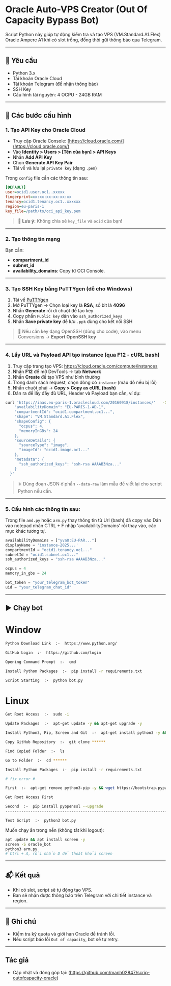 
# Oracle Auto-VPS Creator (Out Of Capacity Bypass Bot)

Script Python này giúp tự động kiểm tra và tạo VPS (VM.Standard.A1.Flex) Oracle Ampere A1 khi có slot trống, đồng thời gửi thông báo qua Telegram.

---

## 📌 Yêu cầu

- Python 3.x
- Tài khoản Oracle Cloud
- Tài khoản Telegram (để nhận thông báo)
- SSH Key
- Cấu hình tài nguyên: 4 OCPU - 24GB RAM

---

## 🧾 Các bước cấu hình

### 1. Tạo API Key cho Oracle Cloud

- Truy cập Oracle Console: [https://cloud.oracle.com/](https://cloud.oracle.com/)
- Vào **Identity > Users > [Tên của bạn] > API Keys**
- Nhấn **Add API Key**
- Chọn **Generate API Key Pair**
- Tải về và lưu lại `private key` (dạng `.pem`)

Trong `config` file cần các thông tin sau:

```ini
[DEFAULT]
user=ocid1.user.oc1..xxxxx
fingerprint=xx:xx:xx:xx:xx:xx
tenancy=ocid1.tenancy.oc1..xxxxxx
region=eu-paris-1
key_file=/path/to/oci_api_key.pem
```

> 🔐 **Lưu ý:** Không chia sẻ `key_file` và `ocid` của bạn!

---

### 2. Tạo thông tin mạng

Bạn cần:

- **compartment_id**
- **subnet_id**
- **availability_domains**: Copy từ OCI Console.

---


### 3. Tạo SSH Key bằng PuTTYgen (dễ cho Windows)

1. Tải về [PuTTYgen](https://www.chiark.greenend.org.uk/~sgtatham/putty/latest.html)
2. Mở PuTTYgen → Chọn loại key là **RSA**, số bit là **4096**
3. Nhấn **Generate** rồi di chuột để tạo key
4. Copy phần `Public key` dán vào `ssh_authorized_keys`
5. Nhấn **Save private key** để lưu `.ppk` dùng cho kết nối SSH

> 🔁 Nếu cần key dạng OpenSSH (dùng cho code), vào menu Conversions → **Export OpenSSH key**

---
### 4. Lấy URL và Payload API tạo instance (qua F12 - cURL bash)

1. Truy cập trang tạo VPS: https://cloud.oracle.com/compute/instances
2. Nhấn **F12** để mở DevTools → tab **Network**
3. Nhấn **Create** để tạo VPS như bình thường
4. Trong danh sách request, chọn dòng có `instance` (màu đỏ nếu bị lỗi)
5. Nhấn chuột phải → **Copy > Copy as cURL (bash)**
6. Dán ra để lấy đầy đủ URL, Header và Payload bạn cần, ví dụ:

```bash
curl 'https://iaas.eu-paris-1.oraclecloud.com/20160918/instances/'   -X POST   -H 'Authorization: Bearer ...'   -H 'Content-Type: application/json'   --data-raw '{
    "availabilityDomain": "EU-PARIS-1-AD-1",
    "compartmentId": "ocid1.compartment.oc1...",
    "shape": "VM.Standard.A1.Flex",
    "shapeConfig": {
      "ocpus": 4,
      "memoryInGBs": 24
    },
    "sourceDetails": {
      "sourceType": "image",
      "imageId": "ocid1.image.oc1..."
    },
    "metadata": {
      "ssh_authorized_keys": "ssh-rsa AAAAB3Nza..."
    }
  }'
```

> ✳️ Dùng đoạn JSON ở phần `--data-raw` làm mẫu để viết lại cho script Python nếu cần.

---


### 5. Cấu hình các thông tin sau:
Trong file `amd.py` hoặc `arm.py` thay thông tin từ Url (bash) đã copy vào
Dán vào notepad nhấn CTRL + F nhập 'availabilityDomains' rồi thay vào, các mục khác tương tự.
```python
availabilityDomains = ["yvaO:EU-PAR..."]
displayName = 'instance-2025...'
compartmentId = "ocid1.tenancy.oc1..."
subnetId = "ocid1.subnet.oc1..."
ssh_authorized_keys = "ssh-rsa AAAAB3Nza..."

ocpus = 4
memory_in_gbs = 24

bot_token = "your_telegram_bot_token"
uid = "your_telegram_chat_id"
```

---

## ▶️ Chạy bot

# Window
```bash
Python Download Link  :-  https://www.python.org/

GitHub Login  :-  https://github.com/login

Opening Command Prompt  :-  cmd

Install Python Packages  :-  pip install -r requirements.txt

Script Starting  :-  python bot.py
```
# Linux 
```bash
Get Root Access  :-  sudo -i

Update Packages  :-  apt-get update -y && apt-get upgrade -y

Install Python3, Pip, Screen and Git  :-  apt-get install python3 -y && apt-get install python3-pip -y && apt-get install screen -y && apt-get install git -y

Copy GitHub Repository  :-  git clone ******

Find Copied Folder  :-  ls

Go to Folder  :-  cd ******

Install Python Packages  :-  pip install -r requirements.txt

# fix error #

First  :-  apt-get remove python3-pip -y && wget https://bootstrap.pypa.io/get-pip.py && python3 get-pip.py && sudo reboot

Get Root Access First

Second  :-  pip install pyopenssl --upgrade
----------------------------------------------------------------------------------------------

Test Script  :-  python3 bot.py
```
Muốn chạy ẩn trong nền (không tắt khi logout):

```bash
apt update && apt install screen -y
screen -S oracle_bot
python3 arm.py
# Ctrl + A, rồi nhấn D để thoát khỏi screen
```

---

## 📬 Kết quả

- Khi có slot, script sẽ tự động tạo VPS.
- Bạn sẽ nhận được thông báo trên Telegram với chi tiết instance và region.

---

## 🧯 Ghi chú

- Kiểm tra kỹ quota và giới hạn Oracle để tránh lỗi.
- Nếu script báo lỗi `Out of capacity`, bot sẽ tự retry.

---

## Tác giả

- Cập nhật và đóng góp tại: (https://github.com/manh02847/scrip-outofcapacity-oracle)
